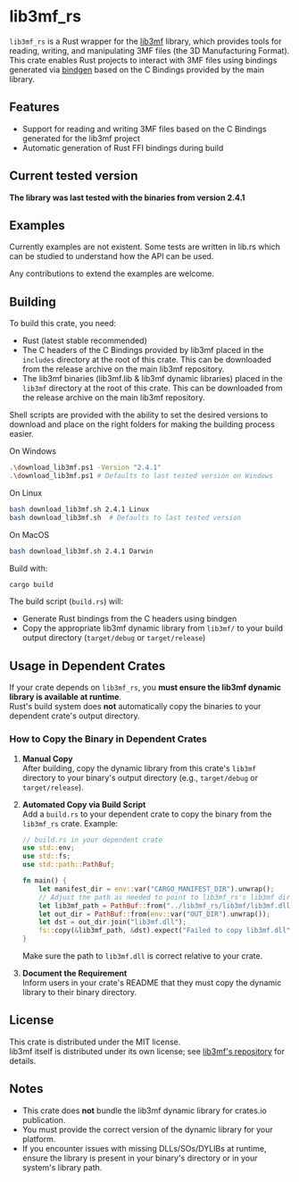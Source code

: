 # lib3mf_rs

`lib3mf_rs` is a Rust wrapper for the [lib3mf](https://github.com/3MFConsortium/lib3mf) library, which provides tools for reading, writing, and manipulating 3MF files (the 3D Manufacturing Format). This crate enables Rust projects to interact with 3MF files using bindings generated via [bindgen](https://github.com/rust-lang/rust-bindgen) based on the C Bindings provided by the main library.

## Features

- Support for reading and writing 3MF files based on the C Bindings generated for the lib3mf project
- Automatic generation of Rust FFI bindings during build

## Current tested version

**The library was last tested with the binaries from version 2.4.1**

## Examples

Currently examples are not existent. Some tests are written in lib.rs which can be studied to understand how the API can be used.

Any contributions to extend the examples are welcome.

## Building

To build this crate, you need:

- Rust (latest stable recommended)
- The C headers of the C Bindings provided by lib3mf placed in the `includes` directory at the root of this crate. This can be downloaded from the release archive on the main lib3mf repository.
- The lib3mf binaries (lib3mf.lib & lib3mf dynamic libraries) placed in the `lib3mf` directory at the root of this crate. This can be downloaded from the release archive on the main lib3mf repository.

Shell scripts are provided with the ability to set the desired versions to download and place on the right folders for making the building process easier.

On Windows

```sh
.\download_lib3mf.ps1 -Version "2.4.1"
.\download_lib3mf.ps1 # Defaults to last tested version on Windows
```

On Linux

```sh
bash download_lib3mf.sh 2.4.1 Linux
bash download_lib3mf.sh  # Defaults to last tested version
```

On MacOS

```sh
bash download_lib3mf.sh 2.4.1 Darwin
```

Build with:

```sh
cargo build
```

The build script (`build.rs`) will:

- Generate Rust bindings from the C headers using bindgen
- Copy the appropriate lib3mf dynamic library from `lib3mf/` to your build output directory (`target/debug` or `target/release`)

## Usage in Dependent Crates

If your crate depends on `lib3mf_rs`, you **must ensure the lib3mf dynamic library is available at runtime**.  
Rust's build system does **not** automatically copy the binaries to your dependent crate's output directory.

### How to Copy the Binary in Dependent Crates

1. **Manual Copy**  
   After building, copy the dynamic library from this crate's `lib3mf` directory to your binary's output directory (e.g., `target/debug` or `target/release`).

2. **Automated Copy via Build Script**  
   Add a `build.rs` to your dependent crate to copy the binary from the `lib3mf_rs` crate. Example:

   ```rust
   // build.rs in your dependent crate
   use std::env;
   use std::fs;
   use std::path::PathBuf;

   fn main() {
       let manifest_dir = env::var("CARGO_MANIFEST_DIR").unwrap();
       // Adjust the path as needed to point to lib3mf_rs's lib3mf directory
       let lib3mf_path = PathBuf::from("../lib3mf_rs/lib3mf/lib3mf.dll"); // Windows example
       let out_dir = PathBuf::from(env::var("OUT_DIR").unwrap());
       let dst = out_dir.join("lib3mf.dll");
       fs::copy(&lib3mf_path, &dst).expect("Failed to copy lib3mf.dll");
   }
   ```

   Make sure the path to `lib3mf.dll` is correct relative to your crate.

3. **Document the Requirement**  
   Inform users in your crate's README that they must copy the dynamic library to their binary directory.

## License

This crate is distributed under the MIT license.  
lib3mf itself is distributed under its own license; see [lib3mf's repository](https://github.com/3MFConsortium/lib3mf) for details.

## Notes

- This crate does **not** bundle the lib3mf dynamic library for crates.io publication.
- You must provide the correct version of the dynamic library for your platform.
- If you encounter issues with missing DLLs/SOs/DYLIBs at runtime, ensure the library is present in your binary's directory or in your system's library path.
